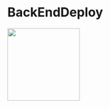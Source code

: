 # BackEndDeploy
<img src="https://camo.githubusercontent.com/e2eefd24a40d467e94b192916ed9751946357e32e5f3f5e45b4f405834ed4378/68747470733a2f2f63646e2e676f6d69782e636f6d2f32626466623366382d303565662d343033352d613036652d32303433393632613361313325324672656d69782d627574746f6e2e737667" width="163px" data-canonical-src="https://cdn.gomix.com/2bdfb3f8-05ef-4035-a06e-2043962a3a13%2Fremix-button.svg" style="max-width: 100%;">
